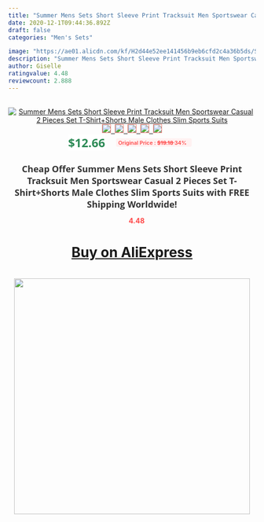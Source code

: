 ```yaml
---
title: "Summer Mens Sets Short Sleeve Print Tracksuit Men Sportswear Casual 2 Pieces Set T-Shirt+Shorts Male Clothes Slim Sports Suits"
date: 2020-12-1T09:44:36.892Z
draft: false
categories: "Men's Sets"

image: "https://ae01.alicdn.com/kf/H2d44e52ee141456b9eb6cfd2c4a36b5ds/Summer-Mens-Sets-Short-Sleeve-Print-Tracksuit-Men-Sportswear-Casual-2-Pieces-Set-T-Shirt-Shorts.jpg"
description: "Summer Mens Sets Short Sleeve Print Tracksuit Men Sportswear Casual 2 Pieces Set T-Shirt+Shorts Male Clothes Slim Sports Suits"
author: Giselle
ratingvalue: 4.48
reviewcount: 2.888
---
```

<br>
<div style="text-align: center;">
<a href="https://s.click.aliexpress.com/e/_9uYcKt" target="_blank" rel="nofollow noopener noreferrer"><img alt="Summer Mens Sets Short Sleeve Print Tracksuit Men Sportswear Casual 2 Pieces Set T-Shirt+Shorts Male Clothes Slim Sports Suits" class="magnifier-image" src="https://ae01.alicdn.com/kf/H2d44e52ee141456b9eb6cfd2c4a36b5ds/Summer-Mens-Sets-Short-Sleeve-Print-Tracksuit-Men-Sportswear-Casual-2-Pieces-Set-T-Shirt-Shorts.jpg_640x640.jpg">
<br>
<img style="border:1px solid salmon" src="https://ae01.alicdn.com/kf/H2d44e52ee141456b9eb6cfd2c4a36b5ds/Summer-Mens-Sets-Short-Sleeve-Print-Tracksuit-Men-Sportswear-Casual-2-Pieces-Set-T-Shirt-Shorts.jpg_120x120.jpg">&nbsp;&nbsp;<img style="border:1px solid salmon" src="https://ae01.alicdn.com/kf/Hc825ac7b37e946acb33b742d2ade5815O/Summer-Mens-Sets-Short-Sleeve-Print-Tracksuit-Men-Sportswear-Casual-2-Pieces-Set-T-Shirt-Shorts.jpg_120x120.jpg">&nbsp;&nbsp;<img style="border:1px solid salmon" src="https://ae01.alicdn.com/kf/H67ab6a55215347888df35e2762a799b6x/Summer-Mens-Sets-Short-Sleeve-Print-Tracksuit-Men-Sportswear-Casual-2-Pieces-Set-T-Shirt-Shorts.jpg_120x120.jpg">&nbsp;&nbsp;<img style="border:1px solid salmon" src="https://ae01.alicdn.com/kf/Hb0751c5c08654cbcaa30aa6978e9b78cP/Summer-Mens-Sets-Short-Sleeve-Print-Tracksuit-Men-Sportswear-Casual-2-Pieces-Set-T-Shirt-Shorts.jpg_120x120.jpg">&nbsp;&nbsp;<img style="border:1px solid salmon" src="https://ae01.alicdn.com/kf/Hb2fe39127a0147bea41972b7d998a680t/Summer-Mens-Sets-Short-Sleeve-Print-Tracksuit-Men-Sportswear-Casual-2-Pieces-Set-T-Shirt-Shorts.jpg_120x120.jpg"></a></div><br0>
<div style="text-align: center;"><span style="background-color: white; border: 0px; box-sizing: border-box; color: seagreen; display: inline-block; font-family: &quot;open sans&quot; , &quot;arial&quot; , &quot;helvetica&quot; , sans-serif , &quot;heiti&quot;; font-size: 24px; font-stretch: inherit; font-weight: 700; line-height: inherit; margin: 0px 10px 0px 0px; padding: 0px; vertical-align: middle;">$12.66 </span>
<span style="background: rgb(255 , 241 , 241); border-radius: 3px; border: 0px; box-sizing: border-box; color: #ff4747; display: inline-block; font-family: inherit; font-size: 12px; font-stretch: inherit; font-style: inherit; font-variant: inherit; font-weight: 600; line-height: inherit; margin: 0px; padding: 2px 5px; transform: scale(0.9); vertical-align: middle;">Original Price : <b style="text-decoration: line-through;">$19.18 </b> 34%&nbsp;&nbsp;</span></div>
<h1 style="color: #333333; display: inline-block; font-family: &quot;open sans&quot; , &quot;arial&quot; , &quot;helvetica&quot; , sans-serif , &quot;heiti&quot;; font-size: 18px; font-stretch: inherit; font-weight: 700; text-align: center;">Cheap Offer Summer Mens Sets Short Sleeve Print Tracksuit Men Sportswear Casual 2 Pieces Set T-Shirt+Shorts Male Clothes Slim Sports Suits with FREE Shipping Worldwide!</h1>
<div style="color: #ff4747; text-align: center;">
<img src="https://4.bp.blogspot.com/-M0ZcTcb-5uY/XleCXlxnR4I/AAAAAAAAAEc/OrjgMkXV1oMQFaCRZj5HQwOCBcu3w1FegCPcBGAYYCw/s1600/star.png" style="height: 15px;">&nbsp;<b>4.48</b></div>
<div class="button_cont" align="center"><a class="buynow_a" href="https://s.click.aliexpress.com/e/_9uYcKt" target="_blank" rel="nofollow noopener noreferrer"><H1>Buy on AliExpress</H1></a></div><br>
<div class="separator" style="clear: both; text-align: center;">
<img src="https://lh3.googleusercontent.com/-pTy5HemUv9M/XlePHvY0dAI/AAAAAAAAAE4/0nX5iRUoIWY8eMW9Dpxeirr157OZliDIgCLcBGAsYHQ/s1600/badge.gif" width="480">
</div>
